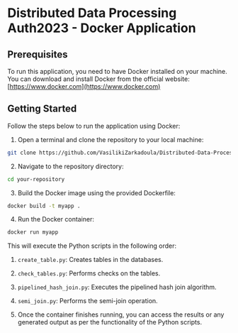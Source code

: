 # Distributed Data Processing Auth2023 - Docker Application


## Prerequisites

To run this application, you need to have Docker installed on your machine. You can download and install Docker from the official website: [https://www.docker.com](https://www.docker.com)

## Getting Started

Follow the steps below to run the application using Docker:

1. Open a terminal and clone the repository to your local machine:
```bash
git clone https://github.com/VasilikiZarkadoula/Distributed-Data-Processing-Auth-2023
```

2. Navigate to the repository directory:
```bash
cd your-repository
```

3. Build the Docker image using the provided Dockerfile:
```bash
docker build -t myapp .
```
4. Run the Docker container:
```bash
docker run myapp
```

This will execute the Python scripts in the following order:
1. `create_table.py`: Creates tables in the databases.
2. `check_tables.py`: Performs checks on the tables.
3. `pipelined_hash_join.py`: Executes the pipelined hash join algorithm.
4. `semi_join.py`: Performs the semi-join operation.



5. Once the container finishes running, you can access the results or any generated output as per the functionality of the Python scripts.



